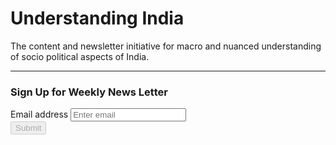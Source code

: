 # Understanding India

The content and newsletter initiative for macro and nuanced understanding of socio political aspects of India.

<hr/>

<!-- =========================================================================================== -->

<h3>Sign Up for Weekly News Letter</h3>

<div id="SubPage_failed" style="display: none;">
    <h4>
        Request Failed! Try Again.
    </h4>
</div>

<form id="SubPage_SubForm" action="" onsubmit="submitEmail();return false;">
    <div class="form-group">
        <label for="emailInputField">Email address</label>
        <input
        id="emailInputField" type="email"
        onchange="validateForm()"
        onkeyup="validateForm()"
        onkeydown="validateForm()"
        onpaste="validateForm()"
        oninput="validateForm()"
        class="form-control" aria-describedby="emailHelp" placeholder="Enter email" />
    </div>
    <button id="submitButton" class="btn btn-primary" disabled=true>Submit</button>
</form>

<div id="SubPage_SubSuccessful" style="display: none;">
    <h4>
        Thank you for Subscribing.
    </h4>
</div>

<div id="SubPage_processing" style="display: none;">
    <h4>
        Processing Request...
    </h4>
</div>

<!-- =========================================================================================== -->

<br/>
<i class="fas fa-globe-asia fa-lg"></i>
<i class="fas fa-rupee-sign fa-lg"></i>
<i class="fab fa-github-alt fa-lg"></i>
<i class="fas fa-code fa-lg"></i>

[^1]: Last Updated: `2018-11-03`

<!-- =========================================================================================== -->

<script>

function validateForm() {
    var emailField =  $("#emailInputField")[0].value
    var isEmailValid = emailField.match(/^([\w.%+-]+)@([\w-]+\.)+([\w]{2,})$/i)

    if (isEmailValid == null) {
        document.getElementById("submitButton").disabled=true
        return false
    }

    document.getElementById("submitButton").disabled=false
    return true
}

function submitEmail() {
    isValidForm = validateForm()
    if (!isValidForm) {
        return
    }

    var emailField =  document.getElementById("emailInputField").value

    // TODO
    var url = ""

    document.getElementById("SubPage_SubForm").style.display = "none"
    document.getElementById("SubPage_failed").style.display = "none"
    document.getElementById("SubPage_SubSuccessful").style.display = "none"
    document.getElementById("SubPage_processing").style.display = "block"

    fetch(url, {
        method: "POST",
        headers: {
            "Accept": "application/json",
            "Content-Type": "application/json"
        },
        body: JSON.stringify({
            email: emailField
        })
    })
    .then(handleResponse)
    .then(handleSuccess)
    .catch(handleErrors)
}

function handleResponse(response) {
    if (!response.ok) {
        throw Error(response.statusText)
    }
    return response
}

function handleSuccess(response) {
    document.getElementById("SubPage_failed").style.display = "none"
    document.getElementById("SubPage_processing").style.display = "none"
    document.getElementById("SubPage_SubForm").style.display = "none"
    document.getElementById("SubPage_SubSuccessful").style.display = "block"
}

function handleErrors(error) {
    document.getElementById("SubPage_SubSuccessful").style.display = "none"
    document.getElementById("SubPage_processing").style.display = "none"
    document.getElementById("SubPage_failed").style.display = "block"
    document.getElementById("SubPage_SubForm").style.display = "block"
}

</script>
